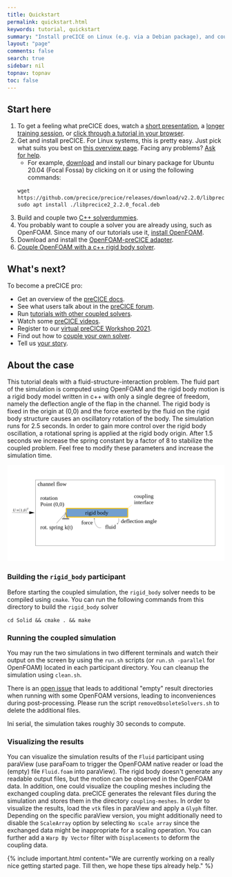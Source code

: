 ```yaml
---
title: Quickstart
permalink: quickstart.html
keywords: tutorial, quickstart
summary: "Install preCICE on Linux (e.g. via a Debian package), and couple an OpenFOAM fluid solver with the OpenFOAM-preCICE adapter."
layout: "page"
comments: false
search: true
sidebar: nil
topnav: topnav
toc: false
---
```




## Start here

1. To get a feeling what preCICE does, watch a [short presentation](https://www.youtube.com/watch?v=FCv2FNUvKA8), a [longer training session](https://www.youtube.com/watch?v=FCv2FNUvKA8), or [click through a tutorial in your browser](http://run.precice.org/).
2. Get and install preCICE. For Linux systems, this is pretty easy. Just pick what suits you best on [this overview page](installation-overview.html). Facing any problems? [Ask for help](community-channels.html).
    - For example, [download](https://github.com/precice/precice/releases/latest) and install our binary package for Ubuntu 20.04 (Focal Fossa) by clicking on it or using the following commands:
    ```shell
    wget https://github.com/precice/precice/releases/download/v2.2.0/libprecice2_2.2.0_focal.deb
    sudo apt install ./libprecice2_2.2.0_focal.deb
    ```
3. Build and couple two [C++ solverdummies](https://github.com/precice/precice/tree/master/examples/solverdummies/cpp).
4. You probably want to couple a solver you are already using, such as OpenFOAM. Since many of our tutorials use it, [install OpenFOAM](adapter-openfoam-support.html).
5. Download and install the [OpenFOAM-preCICE adapter](adapter-openfoam-get.html).
6. [Couple OpenFOAM with a c++ rigid body solver](https://github.com/precice/tutorials/quickstart).

## What's next?

To become a preCICE pro:

* Get an overview of the [preCICE docs](docs.html).
* See what users talk about in the [preCICE forum](https://precice.discourse.group/).
* Run [tutorials with other coupled solvers](https://github.com/precice/precice/wiki#2-getting-started---tutorials).
* Watch some [preCICE videos](https://www.youtube.com/channel/UCxZdSQdmDrheEqxq8g48t6A).
* Register to our [virtual preCICE Workshop 2021](precice-workshop-2021.html).
* Find out how to [couple your own solver](couple-your-code-overview.html).
* Tell us [your story](community-projects.html).


## About the case

This tutorial deals with a fluid-structure-interaction problem. The fluid part of the simulation is computed using OpenFOAM and the rigid body motion is a rigid body model written in c++ with only a single degree of freedom, namely the deflection angle of the flap in the channel. The rigid body is fixed in the origin at (0,0) and the force exerted by the fluid on the rigid body structure causes an oscillatory rotation of the body. The simulation runs for 2.5 seconds. In order to gain more control over the rigid body oscillation, a rotational spring is applied at the rigid body origin. After 1.5 seconds we increase the spring constant by a factor of 8 to stabilize the coupled problem. Feel free to modify these parameters and increase the simulation time.

![overview](images/overview.png)

### Building the `rigid_body` participant
Before starting the coupled simulation, the `rigid_body` solver needs to be compiled using `cmake`. You can run the following commands from this directory to build the `rigid_body` solver
```
cd Solid && cmake . && make
```

### Running the coupled simulation

You may run the two simulations in two different terminals and watch their output on the screen by using the `run.sh` scripts (or `run.sh -parallel` for OpenFOAM) located in each participant directory. You can cleanup the simulation using `clean.sh`.

There is an [open issue](https://github.com/precice/openfoam-adapter/issues/26) that leads to additional "empty" result directories when running with some OpenFOAM versions, leading to inconveniences during post-processing. Please run the script `removeObsoleteSolvers.sh` to delete the additional files.

Ini serial, the simulation takes roughly 30 seconds to compute.

### Visualizing the results

You can visualize the simulation results of the `Fluid` participant using paraView (use paraFoam to trigger the OpenFOAM native reader or load the (empty) file `Fluid.foam` into paraView). The rigid body doesn't generate any readable output files, but the motion can be observed in the OpenFOAM data. In addition, one could visualize the coupling meshes including the exchanged coupling data. preCICE generates the relevant files during the simulation and stores them in the directory `coupling-meshes`. In order to visualize the results, load the `vtk` files in paraView and apply a `Glyph` filter. Depending on the specific paraView version, you might additionally need to disable the `ScaleArray` option by selecting `No scale array` since the exchanged data might be inappropriate for a scaling operation. You can further add a `Warp By Vector` filter with `Displacements` to deform the coupling data.

{% include important.html content="We are currently working on a really nice getting started page. Till then, we hope these tips already help." %}
